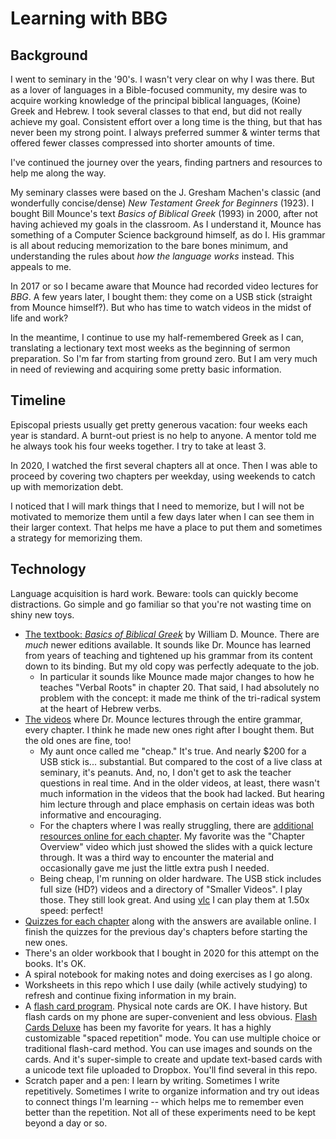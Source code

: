 # Learning with BBG

## Background
I went to seminary in the '90's. I wasn't very clear on why I was there. But as a lover of languages in a Bible-focused community, my desire was to acquire working knowledge of the principal biblical languages, (Koine) Greek and Hebrew. I took several classes to that end, but did not really achieve my goal. Consistent effort over a long time is the thing, but that has never been my strong point. I always preferred summer & winter terms that offered fewer classes compressed into shorter amounts of time.

I've continued the journey over the years, finding partners and resources to help me along the way.

My seminary classes were based on the J. Gresham Machen's classic (and wonderfully concise/dense) _New Testament Greek for Beginners_ (1923). I bought Bill Mounce's text _Basics of Biblical Greek_ (1993) in 2000, after not having achieved my goals in the classroom. As I understand it, Mounce has something of a Computer Science background himself, as do I. His grammar is all about reducing memorization to the bare bones minimum, and understanding the rules about _how the language works_ instead. This appeals to me.

In 2017 or so I became aware that Mounce had recorded video lectures for _BBG_. A few years later, I bought them: they come on a USB stick (straight from Mounce himself?). But who has time to watch videos in the midst of life and work?

In the meantime, I continue to use my half-remembered Greek as I can, translating a lectionary text most weeks as the beginning of sermon preparation. So I'm far from starting from ground zero. But I am very much in need of reviewing and acquiring some pretty basic information.

## Timeline
Episcopal priests usually get pretty generous vacation: four weeks each year is standard. A burnt-out priest is no help to anyone. A mentor told me he always took his four weeks together. I try to take at least 3.

In 2020, I watched the first several chapters all at once. Then I was able to proceed by covering two chapters per weekday, using weekends to catch up with memorization debt.

I noticed that I will mark things that I need to memorize, but I will not be motivated to memorize them until a few days later when I can see them in their larger context. That helps me have a place to put them and sometimes a strategy for memorizing them.

## Technology
Language acquisition is hard work. Beware: tools can quickly become distractions. Go simple and go familiar so that you're not wasting time on shiny new toys.

- [The textbook: _Basics of Biblical Greek_](https://www.billmounce.com/basicsofbiblicalgreek/grammar) by William D. Mounce. There are _much_ newer editions available. It sounds like Dr. Mounce has learned from years of teaching and tightened up his grammar from its content down to its binding. But my old copy was perfectly adequate to the job.
  - In particular it sounds like Mounce made major changes to how he teaches "Verbal Roots" in chapter 20. That said, I had absolutely no problem with the concept: it made me think of the tri-radical system at the heart of Hebrew verbs.
- [The videos](https://www.billmounce.com/basicsofbiblicalgreek/lectures) where Dr. Mounce lectures through the entire grammar, every chapter. I think he made new ones right after I bought them. But the old ones are fine, too!
  - My aunt once called me "cheap." It's true. And nearly $200 for a USB stick is... substantial. But compared to the cost of a live class at seminary, it's peanuts. And, no, I don't get to ask the teacher questions in real time. And in the older videos, at least, there wasn't much information in the videos that the book had lacked. But hearing him lecture through and place emphasis on certain ideas was both informative and encouraging.
  - For the chapters where I was really struggling, there are [additional resources online for each chapter](https://www.billmounce.com/biblicalgreek1?page=1). My favorite was the "Chapter Overview" video which just showed the slides with a quick lecture through. It was a third way to encounter the material and occasionally gave me just the little extra push I needed.
  - Being cheap, I'm running on older hardware. The USB stick includes full size (HD?) videos and a directory of "Smaller Videos". I play those. They still look great. And using [vlc](https://www.videolan.org/vlc/) I can play them at 1.50x speed: perfect!
-  [Quizzes for each chapter](https://doxa.billmounce.com/BBG4_quizzes_keys.zip) along with the answers are available online. I finish the quizzes for the previous day's chapters before starting the new ones.
  - There's an older workbook that I bought in 2020 for this attempt on the books. It's OK.
- A spiral notebook for making notes and doing exercises as I go along.
- Worksheets in this repo which I use daily (while actively studying) to refresh and continue fixing information in my brain.
- A [flash card program](http://flashcardsdeluxe.com/Flashcards/). Physical note cards are OK. I have history. But flash cards on my phone are super-convenient and less obvious. [Flash Cards Deluxe](http://flashcardsdeluxe.com/Flashcards/) has been my favorite for years. It has a highly customizable "spaced repetition" mode. You can use multiple choice or traditional flash-card method. You can use images and sounds on the cards. And it's super-simple to create and update text-based cards with a unicode text file uploaded to Dropbox. You'll find several in this repo.
- Scratch paper and a pen: I learn by writing. Sometimes I write repetitively. Sometimes I write to organize information and try out ideas to connect things I'm learning -- which helps me to remember even better than the repetition. Not all of these experiments need to be kept beyond a day or so.
